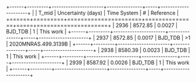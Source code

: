 +------+---------+----------------------+---------------+-----+---------------------+
|      |   T_mid |   Uncertainty (days) | Time System   | #   | Reference           |
+======+=========+======================+===============+=====+=====================+
| 2936 | 8572.85 |               0.0027 | BJD_TDB       | 1   | This work           |
+------+---------+----------------------+---------------+-----+---------------------+
| 2937 | 8572.85 |               0.0017 | BJD_TDB       | >1  | 2020MNRAS.499.3139B |
+------+---------+----------------------+---------------+-----+---------------------+
| 2938 | 8580.39 |               0.0023 | BJD_TDB       | 1   | This work           |
+------+---------+----------------------+---------------+-----+---------------------+
| 2939 | 8587.92 |               0.0026 | BJD_TDB       | 1   | This work           |
+------+---------+----------------------+---------------+-----+---------------------+